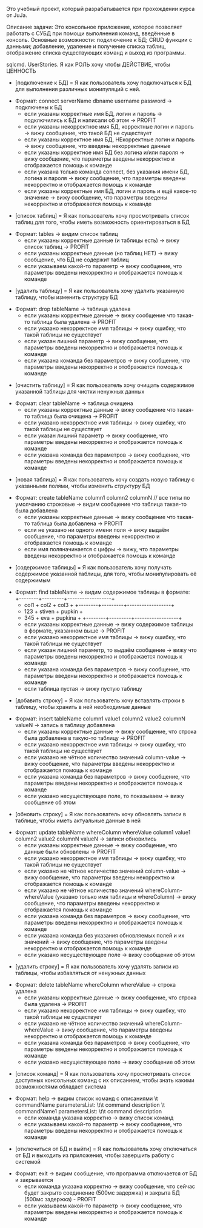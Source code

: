 ﻿Это учебный проект, который разрабатывается при прохождении курса от JuJa.

Описание задачи:
Это консольное приложение, которое позволяет работать с СУБД при помощи выполнения команд, введённые в консоль. Основные возможности: подключение к БД; CRUD функции с данными; добавление, удаление и получение списка таблиц, отображение списка существующих команд и выход из программы.

sqlcmd. UserStories. Я как РОЛЬ хочу чтобы ДЕЙСТВИЕ, чтобы ЦЕННОСТЬ
* [подключение к БД] = Я как пользователь хочу подключаться к БД для выполнения различных монипуляций с ней. 
- Формат: connect serverName dbname username password -> подключены к БД
	- если указаны корректные имя БД, логин и пароль -> подключились к БД и написали об этом -> PROFIT
	- если указаны некорректное имя БД, корректные логин и пароль -> вижу сообщение, что такой БД не существует
	- если указаны корректное имя БД, НЕкорректные логин и пароль -> вижу сообщение, что введены некорректные данные
	- если указаны корректное имя БД без логина и/или пароля -> вижу сообщение, что параметры введены некорректно и отображается помощь к команде
	- если указана только команда connect, без указания имени БД, логина и пароля -> вижу сообщение, что параметры введены некорректно и отображается помощь к команде
	- если указаны корректные имя БД, логин и пароль и ещё какое-то значение -> вижу сообщение, что параметры введены некорректно и отображается помощь к команде
* [список таблиц] = Я как пользователь хочу просмотривать список таблиц для того, чтобы иметь возможность ориентироваться в БД
- Формат: tables -> видим список таблиц
	- если указаны корректные данные (и таблицы есть) -> вижу список таблиц -> PROFIT
	- если указаны корректные данные (но таблиц НЕТ) -> вижу сообщение, что БД не содержит таблиц
	- если указываем какой-то параметр -> вижу сообщение, что параметры введены некорректно и отображается помощь к команде
* [удалить таблицу] = Я как пользователь хочу удалить указанную таблицу, чтобы изменить структуру БД
- Формат: drop tableName -> таблица удалена
	- если указаны корректные данные -> вижу сообщение что такая-то таблица была удалена -> PROFIT
	- если указано некорректное имя таблицы -> вижу ошибку, что такой таблицы не существует
	- если указан лишний параметр -> вижу сообщение, что параметры введены некорректно и отображается помощь к команде
	- если указана команда без параметров -> вижу сообщение, что параметры введены некорректно и отображается помощь к команде
* [очистить таблицу] = Я как пользователь хочу очищать содержимое указанной таблицы для чистки ненужных данных
- Формат: clear tableName -> таблица очищена
	- если указаны корректные данные -> вижу сообщение что такая-то таблица была очищена -> PROFIT
	- если указано некорректное имя таблицы -> вижу ошибку, что такой таблицы не существует
	- если указан лишний параметр -> вижу сообщение, что параметры введены некорректно и отображается помощь к команде
	- если указана команда без параметров -> вижу сообщение, что параметры введены некорректно и отображается помощь к команде
* [новая таблица] = Я как пользователь хочу создать новую таблицу с указанными полями, чтобы изменить структуру БД
- Формат: create tableName column1 column2 columnN // все типы по умолчанию строковые -> видим сообщение что таблица такая-то была добавлена	
	- если указаны корректные данные -> вижу сообщение что такая-то таблица была добавлена -> PROFIT
	- если не указано ни одного имени поля -> вижу выдаём сообщение, что параметры введены некорректно и отображается помощь к команде
	- если имя поляначинается с цифры -> вижу, что параметры введены некорректно и отображается помощь к команде
* [содержимое таблицы] = Я как пользователь хочу получать содержимое указанной таблицы, для того, чтобы монипулировать её содержимым
- Формат: find tableName -> видим содержимое таблицы в формате:
	+--------+---------+------------------+
	+  col1  +  col2   +       col3       +
	+--------+---------+------------------+
	+  123   +  stiven +     pupkin       +
	+  345   +  eva    +     pupkina      +
	+--------+---------+------------------+
	- если указаны корректные данные -> вижу содержимое таблицы в формате, указанном выше -> PROFIT
	- если указано некорректное имя таблицы -> вижу ошибку, что такой таблицы не существует
	- если указан лишний параметр, то выдаём сообщение -> вижу что параметры введены некорректно и отображается помощь к команде
	- если указана команда без параметров -> вижу сообщение, что параметры введены некорректно и отображается помощь к команде	
	- если таблица пустая -> вижу пустую таблицу
* [добавить строку] = Я как пользователь хочу вставлять строки в таблицу, чтобы хранить в ней необходимые данные
- Формат: insert tableName column1 value1 column2 value2 columnN valueN -> запись в таблицу добавлена
	- если указаны корректные данные -> вижу сообщение, что строка была добавлена в такую-то таблицу -> PROFIT
	- если указано некорректное имя таблицы -> вижу ошибку, что такой таблицы не существует
	- если указано не чётное количество значений column-value -> вижу сообщение, что параметры введены некорректно и отображается помощь к команде
	- если указана команда без параметров -> вижу сообщение, что параметры введены некорректно и отображается помощь к команде
	- если указано несуществующее поле, то показываем -> вижу сообщение об этом	
* [обновить строку] = Я как пользователь хочу обновлять записи в таблице, чтобы иметь актуальные данные в ней
- Формат: update tableName whereColumn whereValue column1 value1 column2 value2 columnN valueN -> записи обновились
	- если указаны корректные данные -> вижу сообщение, что данные были обновлены -> PROFIT
	- если указано некорректное имя таблицы -> вижу ошибку, что такой таблицы не существует
	- если указано не чётное количество значений column-value -> вижу сообщение, что параметры введены некорректно и отображается помощь к команде
	- если указано не чётное количество значений whereColumn-whereValue (указано только имя таблицы и whereColumn) -> вижу сообщение, что параметры введены некорректно и отображается помощь к команде
	- если указана команда без параметров -> вижу сообщение, что параметры введены некорректно и отображается помощь к команде
	- если указана команда без указания обновляемых полей и их значений -> вижу сообщение, что параметры введены некорректно и отображается помощь к команде
	- если указано несуществующее поле -> вижу сообщение об этом
* [удалить строку] = Я как пользователь хочу удалять записи из таблицы, чтобы избавляться от ненужных данных
- Формат: delete tableName whereColumn whereValue -> строка удалена
	- если указаны корректные данные -> вижу сообщение, что строка была удалена -> PROFIT
	- если указано некорректное имя таблицы -> вижу ошибку, что такой таблицы не существует
	- если указано не чётное количество значений whereColumn-whereValue -> вижу сообщение, что параметры введены некорректно и отображается помощь к команде
	- если указана команда без параметров -> вижу сообщение, что параметры введены некорректно и отображается помощь к команде
	- если указано несуществующее поле -> вижу сообщение об этом
* [список команд] = Я как пользователь хочу просмотривать список доступных консольных команд с их описанием, чтобы знать какими возможностями обладает система
- Формат: help -> видим список команд с описаниями
	\t commandName parametersList:
	\t\t command description
	\t commandName1 parametersList:
	\t\t command description
	- если команда указана корректно -> вижу список команд
	- если указываем какой-то параметр -> вижу сообщение, что параметры введены некорректно и отображается помощь к команде
* [отключиться от БД и выйти] = Я как пользователь хочу отключаться от БД и выходить из приложения, чтобы завершить работу с системой
- Формат: exit -> видим сообщение, что программа отключается от БД и закрывается
	- если команда указана корректно -> вижу сообщение, что сейчас будет закрыто соединение (500мс задержка) и закрыта БД (500мс задержка) - PROFIT
	- если указываем какой-то параметр -> вижу сообщение, что параметры введены некорректно и отображается помощь к команде